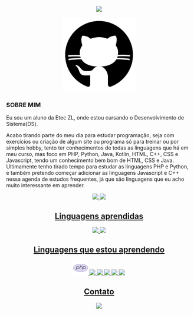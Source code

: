 <!-- Olá mensagem de apresentação com animação -->
<p align="center">
  <img src="https://readme-typing-svg.herokuapp.com/?lines=Seja+bem-vindo;Joao+Pedro+Silva+de+Oliveira&center=true&width=380&height=45">
</p>


<!-- Foto -->
<p align="center">
  <img src="github-500.png" alt="Foto do Joao Pedro" height="200"/>
</p>

<H3> SOBRE MIM </H3>
<p>Eu sou um aluno da Etec ZL, onde estou cursando o Desenvolvimento de Sistema(DS).
  
Acabo tirando parte do meu dia para estudar programação, seja com exercícios ou criação de algum site ou programa só para treinar ou por simples hobby, tento ter conhecimentos de todas as linguagens que há em meu curso, mas foco em PHP, Python, Java, Kotlin, HTML, C++, CSS e Javascript, tendo um conhecimento bem bom de HTML, CSS e Java.  
Ultimamente tenho tirado tempo para estudar as linguagens PHP e Python, e também pretendo começar adicionar as linguagens Javascript e C++ nessa agenda de estudos frequentes, já que são linguagens que eu acho muito interessante em aprender.</p>


<div align="center">
  <a href="https://github.com/joaop0102">
  <img height="180em" src="https://github-readme-stats.vercel.app/api?username=joaop0102&show_icons=true&theme=dark&include_all_commits=true&count_private=true"/>
  <img height="180em" src="https://github-readme-stats.vercel.app/api/top-langs/?username=joaop0102&layout=compact&langs_count=7&theme=dark"/>
</div>
                                          
        
<!-- Ícones de linguagens -->
<h2 align="center">Linguagens aprendidas</h2>
<p align="center">
  <img src="https://img.icons8.com/color/48/000000/html-5.png"/> 
  <img src="https://img.icons8.com/color/48/000000/css3.png"/>
</p>

<h2 align="center">Linguagens que estou aprendendo</h2>
<p align="center">
  <img src="icons8-php-logo-40.png"/> 
  <img src="https://img.icons8.com/color/48/000000/java-coffee-cup-logo.png"/>
  <img src="https://img.icons8.com/color/48/000000/kotlin.png"/>
  <img src="https://img.icons8.com/color/48/000000/javascript.png"/>
     <img src="https://img.icons8.com/color/48/000000/python.png"/>
  <img src="https://img.icons8.com/color/48/null/c-plus-plus-logo.png"/>
</p>
     
<div> 
  <h2 align="center">Contato</h2>
  <p align="center">
  <a href="https://instagram.com/joaop5373" target="_blank"><img src="https://img.shields.io/badge/-Instagram-%23E4405F?style=for-the-badge&logo=instagram&logoColor=white" target="_blank"></a>
    
</div>


